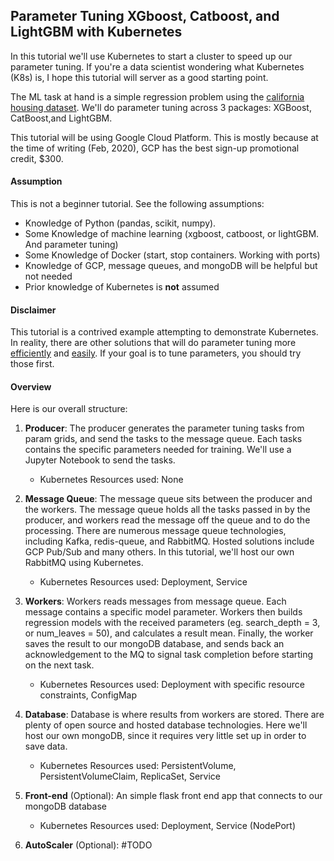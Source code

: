 ## Parameter Tuning XGboost, Catboost, and LightGBM with Kubernetes
In this tutorial we'll use Kubernetes to start a cluster to speed up our parameter tuning. If you're a data scientist wondering what Kubernetes (K8s) is, I hope this tutorial will server as a good starting point.

The ML task at hand is a simple regression problem using the [california housing dataset](https://scikit-learn.org/stable/modules/generated/sklearn.datasets.fetch_california_housing.html). We'll do parameter tuning across 3 packages: XGBoost, CatBoost,and LightGBM.  

This tutorial will be using Google Cloud Platform. This is mostly because at the time of writing (Feb, 2020), GCP has the best sign-up promotional credit, $300.

#### Assumption
This is not a beginner tutorial. See the following assumptions:  

- Knowledge of Python (pandas, scikit, numpy).
- Some Knowledge of machine learning (xgboost, catboost, or lightGBM. And parameter tuning)
- Some Knowledge of Docker (start, stop containers. Working with ports)
- Knowledge of GCP, message queues, and mongoDB will be helpful but not needed 
- Prior knowledge of Kubernetes is **not** assumed

#### Disclaimer
This tutorial is a contrived example attempting to demonstrate Kubernetes. In reality, there are other solutions that will do parameter tuning more [efficiently](https://optuna.org/) and [easily](https://dask.org/). If your goal is to tune parameters, you should try those first. 

#### Overview
Here is our overall structure:

1. **Producer**: The producer generates the parameter tuning tasks from param grids, and send the tasks to the message queue. Each tasks contains the specific parameters needed for training. We'll use a Jupyter Notebook to send the tasks. 
   - Kubernetes Resources used: None

2. **Message Queue**: The message queue sits between the producer and the workers. The message queue holds all the tasks passed in by the producer, and workers read the message off the queue and to do the processing. There are numerous message queue technologies, including Kafka, redis-queue, and RabbitMQ. Hosted solutions include GCP Pub/Sub and many others. In this tutorial, we'll host our own RabbitMQ using Kubernetes.
   - Kubernetes Resources used: Deployment, Service

3. **Workers**: Workers reads messages from message queue. Each message contains a specific model parameter. Workers then builds regression models with the received parameters (eg. search_depth = 3, or num_leaves = 50), and calculates a result mean. Finally, the worker saves the result to our mongoDB database, and sends back an acknowledgement to the MQ to signal task completion before starting on the next task.
   - Kubernetes Resources used: Deployment with specific resource constraints, ConfigMap 

4. **Database**: Database is where results from workers are stored. There are plenty of open source and hosted database technologies. Here we'll host our own mongoDB, since it requires very little set up in order to save data.
   - Kubernetes Resources used: PersistentVolume, PersistentVolumeClaim, ReplicaSet, Service  

5. **Front-end** (Optional): An simple flask front end app that connects to our mongoDB database
   - Kubernetes Resources used: Deployment, Service (NodePort)
  
6. **AutoScaler** (Optional): #TODO 
